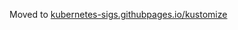
Moved to [kubernetes-sigs.githubpages.io/kustomize](kubernetes-sigs.githubpages.io/kustomize/api-reference/kustomization)
